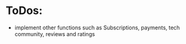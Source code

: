 # ToDos:
* implement other functions such as Subscriptions, payments, tech community, reviews and ratings
